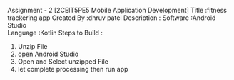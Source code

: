 Assignment - 2   [2CEIT5PE5  Mobile Application Development]
Title :fitness trackering app
Created By :dhruv patel
Description :
Software :Android Studio  
Language :Kotlin
Steps to Build :
1) Unzip File
2) open Android Studio 
3) Open and Select unzipped File
4) let complete processing then run app
